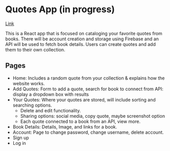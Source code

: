 # Quotes App (in progress)

[Link](https://wolfmatt233.github.io/QuoteApp/)

This is a React app that is focused on cataloging your favorite quotes from books. There will be account creation and storage using Firebase and an API will be used to fetch book details. Users can create quotes and add them to their own collection.

## Pages

- Home: Includes a random quote from your collection & explains how the website works.
- Add Quotes: Form to add a quote, search for book to connect from API: display a dropdown box with results
- Your Quotes: Where your quotes are stored, will include sorting and searching options.
  - Delete and edit functionality.
  - Sharing options: social media, copy quote, maybe screenshot option
  - Each quote connected to a book from an API, view more.
- Book Details: Details, Image, and links for a book.
- Account: Page to change password, change username, delete account.
- Sign up
- Log in
